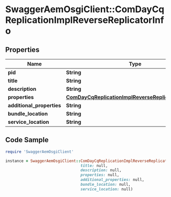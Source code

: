 # SwaggerAemOsgiClient::ComDayCqReplicationImplReverseReplicatorInfo

## Properties

Name | Type | Description | Notes
------------ | ------------- | ------------- | -------------
**pid** | **String** |  | [optional] 
**title** | **String** |  | [optional] 
**description** | **String** |  | [optional] 
**properties** | [**ComDayCqReplicationImplReverseReplicatorProperties**](ComDayCqReplicationImplReverseReplicatorProperties.md) |  | [optional] 
**additional_properties** | **String** |  | [optional] 
**bundle_location** | **String** |  | [optional] 
**service_location** | **String** |  | [optional] 

## Code Sample

```ruby
require 'SwaggerAemOsgiClient'

instance = SwaggerAemOsgiClient::ComDayCqReplicationImplReverseReplicatorInfo.new(pid: null,
                                 title: null,
                                 description: null,
                                 properties: null,
                                 additional_properties: null,
                                 bundle_location: null,
                                 service_location: null)
```


